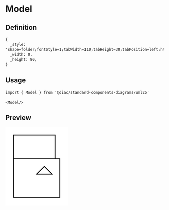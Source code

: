 # Model

## Definition

```
{
  _style: 'shape=folder;fontStyle=1;tabWidth=110;tabHeight=30;tabPosition=left;html=1;boundedLbl=1;folderSymbol=triangle;whiteSpace=wrap;',
  _width: 0,
  _height: 80,
}
```

## Usage

```
import { Model } from '@diac/standard-components-diagrams/uml25'

<Model/>
```

## Preview

<img src="./model.png" width="200"/>

